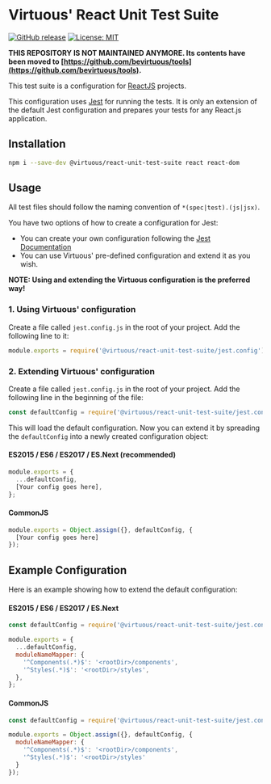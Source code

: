 # Virtuous' React Unit Test Suite

[![GitHub release](https://img.shields.io/github/release/bevirtuous/react-unit-test-suite.svg)]()
[![License: MIT](https://img.shields.io/badge/License-MIT-yellow.svg)](https://opensource.org/licenses/MIT)

**THIS REPOSITORY IS NOT MAINTAINED ANYMORE. Its contents have been moved to [https://github.com/bevirtuous/tools](https://github.com/bevirtuous/tools).**

This test suite is a configuration for [ReactJS](https://facebook.github.io/react/) projects.

This configuration uses [Jest](https://facebook.github.io/jest/) for running the tests.
It is only an extension of the default Jest configuration and
prepares your tests for any React.js application.

## Installation

```sh
npm i --save-dev @virtuous/react-unit-test-suite react react-dom
```

## Usage

All test files should follow the naming convention of `*(spec|test).(js|jsx)`.

You have two options of how to create a configuration for Jest:
- You can create your own configuration following the [Jest Documentation](https://facebook.github.io/jest/docs/en/getting-started.html)
- You can use Virtuous' pre-defined configuration and extend it as you wish.

__NOTE: Using and extending the Virtuous configuration is the preferred way!__

### 1. Using Virtuous' configuration

Create a file called `jest.config.js` in the root of your project.
Add the following line to it:

```js
module.exports = require('@virtuous/react-unit-test-suite/jest.config');
```

### 2. Extending Virtuous' configuration

Create a file called `jest.config.js` in the root of your project.
Add the following line in the beginning of the file:

```js
const defaultConfig = require('@virtuous/react-unit-test-suite/jest.config');
```

This will load the default configuration. Now you can extend it by spreading the `defaultConfig`
into a newly created configuration object:

#### ES2015 / ES6 / ES2017 / ES.Next (recommended)

```js
module.exports = {
  ...defaultConfig,
  [Your config goes here],
};
```

#### CommonJS

```js
module.exports = Object.assign({}, defaultConfig, {
  [Your config goes here]
});
```

## Example Configuration
Here is an example showing how to extend the default configuration:

#### ES2015 / ES6 / ES2017 / ES.Next

```js
const defaultConfig = require('@virtuous/react-unit-test-suite/jest.config');

module.exports = {
  ...defaultConfig,
  moduleNameMapper: {
    '^Components(.*)$': '<rootDir>/components',
    '^Styles(.*)$': '<rootDir>/styles',
  },
};
```

#### CommonJS

```js
const defaultConfig = require('@virtuous/react-unit-test-suite/jest.config');

module.exports = Object.assign({}, defaultConfig, {
  moduleNameMapper: {
    '^Components(.*)$': '<rootDir>/components',
    '^Styles(.*)$': '<rootDir>/styles'
  }
});
```
